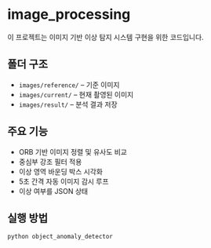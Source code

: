 # image_processing

이 프로젝트는 이미지 기반 이상 탐지 시스템 구현을 위한 코드입니다.
##  폴더 구조
- `images/reference/` – 기준 이미지
- `images/current/` – 현재 촬영된 이미지
- `images/result/` – 분석 결과 저장

##  주요 기능
- ORB 기반 이미지 정렬 및 유사도 비교
- 중심부 강조 필터 적용
- 이상 영역 바운딩 박스 시각화
- 5초 간격 자동 이미지 감시 루프
- 이상 여부를 JSON 상태

##  실행 방법

```bash
python object_anomaly_detector
